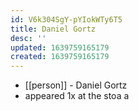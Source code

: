 ```yaml
---
id: V6k304SgY-pYIokWTy6T5
title: Daniel Gortz
desc: ''
updated: 1639759165179
created: 1639759165179
---
```



- [[person]] - Daniel Gortz
- appeared 1x at the stoa
a
